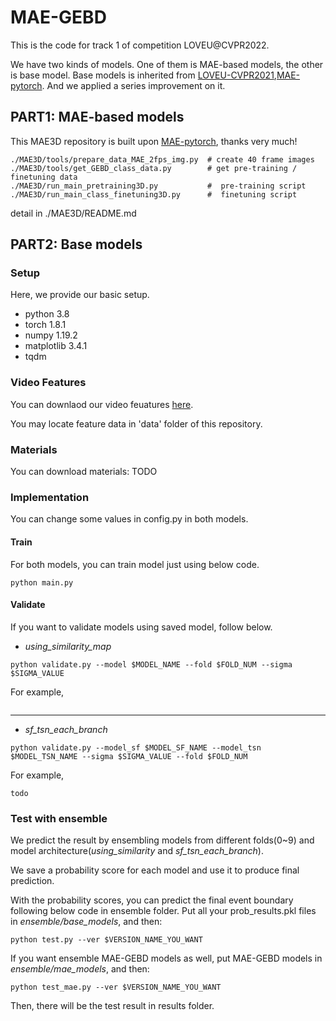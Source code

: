 # MAE-GEBD

This is the code for track 1 of competition LOVEU@CVPR2022.

We have two kinds of models. One of them is MAE-based models, the other is base model. Base models is 
inherited from [LOVEU-CVPR2021](https://github.com/hello-jinwoo/LOVEU-CVPR2021),[MAE-pytorch](https://github.com/pengzhiliang/MAE-pytorch). And we applied a series improvement on it.

## PART1: MAE-based models
This MAE3D repository is built upon [MAE-pytorch](https://github.com/pengzhiliang/MAE-pytorch), thanks very much!
```
./MAE3D/tools/prepare_data_MAE_2fps_img.py  # create 40 frame images
./MAE3D/tools/get_GEBD_class_data.py        # get pre-training / finetuning data
./MAE3D/run_main_pretraining3D.py           #  pre-training script
./MAE3D/run_main_class_finetuning3D.py      #  finetuning script
```
detail in ./MAE3D/README.md
## PART2: Base models

### Setup
Here, we provide our basic setup. 
- python 3.8
- torch 1.8.1
- numpy 1.19.2
- matplotlib 3.4.1
- tqdm 

### Video Features
You can downlaod our video feuatures [here](https://drive.google.com/drive/folders/1AJl177kLvl1YtaFBb9QmiUAQ5o5qsjq9?usp=sharing).

You may locate feature data in 'data' folder of this repository.

### Materials 
You can download materials: TODO

### Implementation
You can change some values in config.py in both models. 

#### Train
For both models, you can train model just using below code.
```
python main.py
```

#### Validate
If you want to validate models using saved model, follow below.

- *using_similarity_map*
```
python validate.py --model $MODEL_NAME --fold $FOLD_NUM --sigma $SIGMA_VALUE
```
For example, 
```

```

<hr>

- *sf_tsn_each_branch*
```
python validate.py --model_sf $MODEL_SF_NAME --model_tsn $MODEL_TSN_NAME --sigma $SIGMA_VALUE --fold $FOLD_NUM
```
For example, 
```
todo
```


### Test with ensemble
We predict the result by ensembling models from different folds(0~9) and model architecture(*using_similarity* and *sf_tsn_each_branch*).

We save a probability score for each model and use it to produce final prediction.

With the probability scores, you can predict the final event boundary following below code in ensemble folder. Put all your prob_results.pkl files in *ensemble/base_models*, and then:
```
python test.py --ver $VERSION_NAME_YOU_WANT
```

If you want ensemble MAE-GEBD models as well, put MAE-GEBD models in *ensemble/mae_models*, and then:
```
python test_mae.py --ver $VERSION_NAME_YOU_WANT
```

Then, there will be the test result in results folder.


